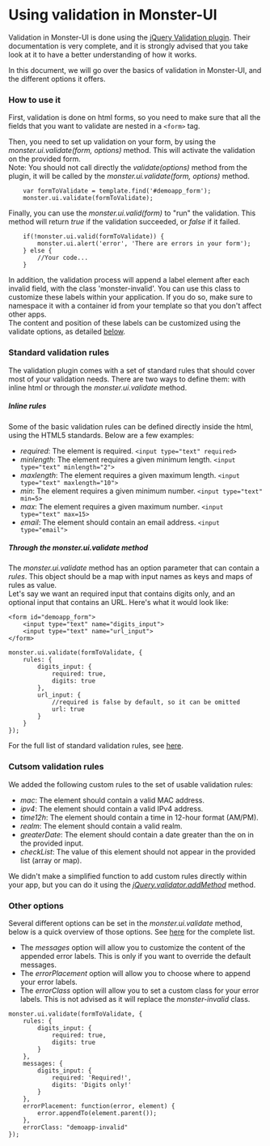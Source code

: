 # Using validation in Monster-UI

Validation in Monster-UI is done using the [jQuery Validation plugin](http://jqueryvalidation.org/documentation/). Their documentation is very complete, and it is strongly advised that you take look at it to have a better understanding of how it works.

In this document, we will go over the basics of validation in Monster-UI, and the different options it offers.

### How to use it

First, validation is done on html forms, so you need to make sure that all the fields that you want to validate are nested in a `<form>` tag.

Then, you need to set up validation on your form, by using the _monster.ui.validate(form, options)_ method. This will activate the validation on the provided form.  
Note: You should not call directly the _validate(options)_ method from the plugin, it will be called by the _monster.ui.validate(form, options)_ method.

```
	var formToValidate = template.find('#demoapp_form');
	monster.ui.validate(formToValidate);
```

Finally, you can use the _monster.ui.valid(form)_ to "run" the validation. This method will return _true_ if the validation succeeded, or _false_ if it failed.

```
	if(!monster.ui.valid(formToValidate)) {
		monster.ui.alert('error', 'There are errors in your form');
	} else {
		//Your code...
	}
```

In addition, the validation process will append a label element after each invalid field, with the class 'monster-invalid'. You can use this class to customize these labels within your application. If you do so, make sure to namespace it with a container id from your template so that you don't affect other apps.  
The content and position of these labels can be customized using the validate options, as detailed [below](#other-options).

### Standard validation rules

The validation plugin comes with a set of standard rules that should cover most of your validation needs. There are two ways to define them: with inline html or through the _monster.ui.validate_ method.

##### Inline rules

Some of the basic validation rules can be defined directly inside the html, using the HTML5 standards. Below are a few examples:

*	_required_: The element is required.
`<input type="text" required>`
*	_minlength_: The element requires a given minimum length.
`<input type="text" minlength="2">`
*	_maxlength_: The element requires a given maximum length.
`<input type="text" maxlength="10">`
*	_min_: The element requires a given minimum number.
`<input type="text" min=5>`
*	_max_: The element requires a given maximum number.
`<input type="text" max=15>`
*	_email_: The element should contain an email address.
`<input type="email">`

##### Through the _monster.ui.validate_ method

The _monster.ui.validate_ method has an option parameter that can contain a _rules_. This object should be a map with input names as keys and maps of rules as value.  
Let's say we want an required input that contains digits only, and an optional input that contains an URL. Here's what it would look like:
```
<form id="demoapp_form">
	<input type="text" name="digits_input">
	<input type="text" name="url_input">
</form>
```
```
monster.ui.validate(formToValidate, {
	rules: {
		digits_input: {
			required: true,
			digits: true
		},
		url_input: {
			//required is false by default, so it can be omitted
			url: true
		}
	}
});
```

For the full list of standard validation rules, see [here](http://jqueryvalidation.org/documentation/#list-of-built-in-validation-methods).

### Cutsom validation rules

We added the following custom rules to the set of usable validation rules:

*	_mac_: The element should contain a valid MAC address.
*	_ipv4_: The element should contain a valid IPv4 address.
*	_time12h_: The element should contain a time in 12-hour format (AM/PM).
*	_realm_: The element should contain a valid realm.
*	_greaterDate_: The element should contain a date greater than the on in the provided input.
*	_checkList_: The value of this element should not appear in the provided list (array or map).

We didn't make a simplified function to add custom rules directly within your app, but you can do it using the [_jQuery.validator.addMethod_](http://jqueryvalidation.org/jQuery.validator.addMethod) method.

### Other options

Several different options can be set in the _monster.ui.validate_ method, below is a quick overview of those options. See [here](http://jqueryvalidation.org/validate) for the complete list.

*	The _messages_ option will allow you to customize the content of the appended error labels. This is only if you want to override the default messages.
*	The _errorPlacement_ option will allow you to choose where to append your error labels.
*	The _errorClass_ option will allow you to set a custom class for your error labels. This is not advised as it will replace the _monster-invalid_ class.

```
monster.ui.validate(formToValidate, {
	rules: {
		digits_input: {
			required: true,
			digits: true
		}
	},
	messages: {
		digits_input: {
			required: 'Required!',
			digits: 'Digits only!'
		}
	},
	errorPlacement: function(error, element) {
		error.appendTo(element.parent());
	},
	errorClass: "demoapp-invalid"
});
```
